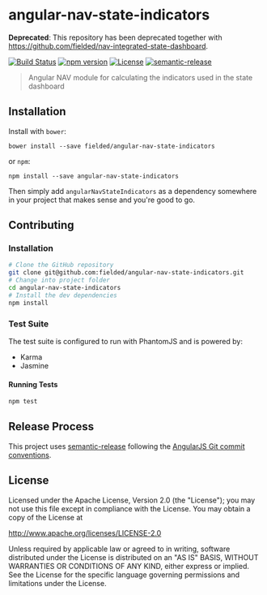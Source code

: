 # angular-nav-state-indicators

**Deprecated**: This repository has been deprecated together with https://github.com/fielded/nav-integrated-state-dashboard.

[![Build Status][travis-image]][travis-url]
[![npm version][npm-image]][npm-url]
[![License][license-image]][license-url]
[![semantic-release][semantic-release-image]][semantic-release-url]

[travis-url]: https://travis-ci.org/fielded/angular-nav-state-indicators
[travis-image]: https://img.shields.io/travis/fielded/angular-nav-state-indicators.svg
[npm-url]: https://www.npmjs.com/package/angular-nav-state-indicators
[npm-image]: https://img.shields.io/npm/v/angular-nav-state-indicators.svg
[license-url]: https://opensource.org/licenses/Apache-2.0
[license-image]: https://img.shields.io/npm/l/angular-nav-state-indicators.svg
[semantic-release-url]: https://github.com/semantic-release/semantic-release
[semantic-release-image]: https://img.shields.io/badge/%20%20%F0%9F%93%A6%F0%9F%9A%80-semantic--release-e10079.svg

> Angular NAV module for calculating the indicators used in the state dashboard

## Installation

Install with `bower`:

    bower install --save fielded/angular-nav-state-indicators

or `npm`:

    npm install --save angular-nav-state-indicators

Then simply add `angularNavStateIndicators` as a dependency somewhere in your project that makes sense and you're good to go.

## Contributing

### Installation

```bash
# Clone the GitHub repository
git clone git@github.com:fielded/angular-nav-state-indicators.git
# Change into project folder
cd angular-nav-state-indicators
# Install the dev dependencies
npm install
```

### Test Suite

The test suite is configured to run with PhantomJS and is powered by:

- Karma
- Jasmine

#### Running Tests

```bash
npm test
```

## Release Process

This project uses [semantic-release][semantic-release-url] following the [AngularJS Git commit conventions][ccng].

[ccng]: https://github.com/conventional-changelog/conventional-changelog-angular/blob/e32d954eac0766916b9b7408efed95d643a198a9/convention.md

## License

Licensed under the Apache License, Version 2.0 (the "License"); you may not use this file except in compliance with the License.  You may obtain a copy of the License at

http://www.apache.org/licenses/LICENSE-2.0

Unless required by applicable law or agreed to in writing, software distributed under the License is distributed on an "AS IS" BASIS, WITHOUT WARRANTIES OR CONDITIONS OF ANY KIND, either express or implied.  See the License for the specific language governing permissions and limitations under the License.
